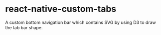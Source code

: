 # react-native-custom-tabs
A custom bottom navigation bar which contains SVG by using D3 to draw the tab bar shape.
